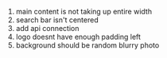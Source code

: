 1. main content is not taking up entire width
2. search bar isn't centered
3. add api connection
4. logo doesnt have enough padding left
5. background should be random blurry photo
